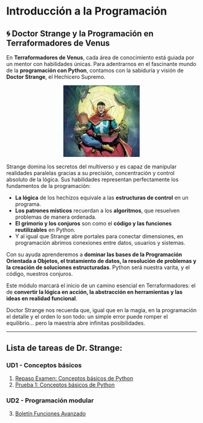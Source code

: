 # Introducción a la Programación

## 🌀 Doctor Strange y la Programación en Terraformadores de Venus

En **Terraformadores de Venus**, cada área de conocimiento está guiada por un mentor con habilidades únicas. Para adentrarnos en el fascinante mundo de la **programación con Python**, contamos con la sabiduría y visión de **Doctor Strange**, el Hechicero Supremo.

<center>

<img src="strange.jpg" width="40%">

</center>


Strange domina los secretos del multiverso y es capaz de manipular realidades paralelas gracias a su precisión, concentración y control absoluto de la lógica. Sus habilidades representan perfectamente los fundamentos de la programación:

* **La lógica** de los hechizos equivale a las **estructuras de control** en un programa.
* **Los patrones místicos** recuerdan a los **algoritmos**, que resuelven problemas de manera ordenada.
* **El grimorio y los conjuros** son como el **código y las funciones reutilizables** en Python.
* Y al igual que Strange abre portales para conectar dimensiones, en programación abrimos conexiones entre datos, usuarios y sistemas.

Con su ayuda aprenderemos a **dominar las bases de la Programación Orientada a Objetos, el tratamiento de datos, la resolución de problemas y la creación de soluciones estructuradas**. Python será nuestra varita, y el código, nuestros conjuros.

Este módulo marcará el inicio de un camino esencial en Terraformadores: el de **convertir la lógica en acción, la abstracción en herramientas y las ideas en realidad funcional**.

Doctor Strange nos recuerda que, igual que en la magia, en la programación el detalle y el orden lo son todo: un simple error puede romper el equilibrio… pero la maestría abre infinitas posibilidades.



---
## Lista de tareas de Dr. Strange:
### UD1 - Conceptos básicos
1. [Repaso Examen:  Conceptos básicos de Python](./Test1UD1/RepasoExamen/RepasoExamen.md)
2. [Prueba 1:  Conceptos básicos de Python](./Test1UD1/Prueba1UD1/Prueba1.md)


### UD2 - Programación modular
3. [Boletín Funciones Avanzado](./UD2/Boletin%20Funciones%20Avanzado.md)